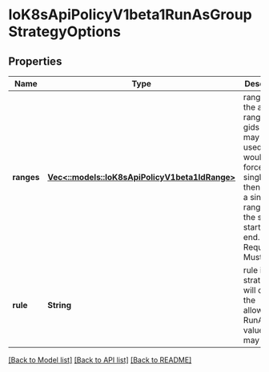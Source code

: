 # IoK8sApiPolicyV1beta1RunAsGroupStrategyOptions

## Properties
Name | Type | Description | Notes
------------ | ------------- | ------------- | -------------
**ranges** | [**Vec<::models::IoK8sApiPolicyV1beta1IdRange>**](io.k8s.api.policy.v1beta1.IDRange.md) | ranges are the allowed ranges of gids that may be used. If you would like to force a single gid then supply a single range with the same start and end. Required for MustRunAs. | [optional] 
**rule** | **String** | rule is the strategy that will dictate the allowable RunAsGroup values that may be set. | 

[[Back to Model list]](../README.md#documentation-for-models) [[Back to API list]](../README.md#documentation-for-api-endpoints) [[Back to README]](../README.md)


